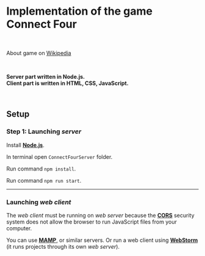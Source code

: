 # Implementation of the game Connect Four

<br>

About game on [Wikipedia](https://en.wikipedia.org/wiki/Connect_Four)

<br>

**Server part written in Node.js.**<br>
**Client part is written in HTML, CSS, JavaScript.**

<br>

## Setup

### Step 1: Launching *server*

Install [**Node.js**](https://nodejs.org/en/).

In terminal open `ConnectFourServer` folder.

Run command `npm install`.

Run command `npm run start`.

---

### Launching *web client*

The *web client* must be running on *web server* because the [**CORS**](https://developer.mozilla.org/en-US/docs/Web/HTTP/CORS) security system does not allow the browser to run JavaScript files from your computer.

You can use [**MAMP**](https://www.mamp.info/en), or similar servers. Or run a web client using [**WebStorm**](https://www.jetbrains.com/webstorm/) (it runs projects through its own *web server*).

